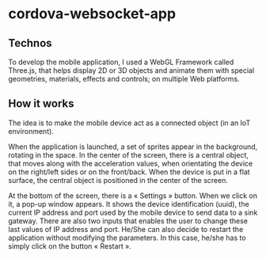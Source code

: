 # cordova-websocket-app

## Technos

To develop the mobile application, I used a WebGL Framework called Three.js, that helps display 2D or 3D objects and animate them with special geometries, materials, effects and controls; on multiple Web platforms.

## How it works

The idea is to make the mobile device act as a connected object (in an IoT environment).

When the application is launched, a set of sprites appear in the background, rotating in the space.
In the center of the screen, there is a central object, that moves along with the acceleration values, when orientating the device on the right/left sides or on the front/back. When the device is put in a flat surface, the central object is positioned in the center of the screen.

At the bottom of the screen, there is a « Settings » button. When we click on it, a pop-up window appears. It shows the device identification (uuid), the current IP address and port used by the mobile device to send data to a sink gateway. There are also two inputs that enables the user to change these last values of IP address and port. He/She can also decide to restart the application without modifying the parameters. In this case, he/she has to simply click on the button « Restart ».
